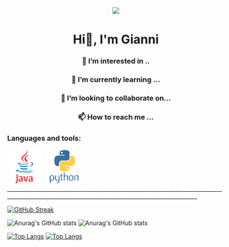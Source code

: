 <div id ="header" align = "center">
  <img src = "https://static.wixstatic.com/media/669128_ec1c7a78e9694aec8a07c2e48b292ae1~mv2.gif"       width = "300"/>
  <h1 align = "center"> Hi👋, I'm Gianni </h1>
  
  <h3 align = "center">👀 I’m interested in ..</h3>
  <h3 align = "center">  🌱 I’m currently learning ...</h3>
  <h3 align = "center">💞️ I’m looking to collaborate on... </h3>
  <h3 align = "center">📫 How to reach me ...</h3>
  </div>




<h3>Languages and tools:</h3> 
<div>
  <img src ="https://github.com/devicons/devicon/blob/master/icons/java/java-original-wordmark.svg" title= "HTMLS" alt = "HTML" width ="80" height = "80"/> &nbsp;  
<img src ="https://github.com/devicons/devicon/blob/master/icons/python/python-original-wordmark.svg" title= "PYTHONS" alt = "PYTHON" width ="80" height = "80"/> &nbsp;

  
  </div>
___________________________________________________________________________________________________________________________________________________

[![GitHub Streak](http://github-readme-streak-stats.herokuapp.com?user=G20-00&theme=dark&locale=es&date_format=M%20j%5B%2C%20Y%5D&since=YYYY-MM-DD)](https://git.io/streak-stats)


![Anurag's GitHub stats](https://github-readme-stats.vercel.app/api?username=G20-00&show_icons=true&theme=tokyonight)
![Anurag's GitHub stats](https://github-readme-stats.vercel.app/api?username=G20-00&show_icons=true&theme=radical&custom_title=Estadísticas%20de%20GitHub%20desde%20la%20creación%20de%20la%20cuenta&hide_border=false&count_private=true&include_all_commits=true&since=YYYY-MM-DD)




[![Top Langs](https://github-readme-stats.vercel.app/api/top-langs/?username=G20-00&hide_progress=true&theme=tokyonight)](https://github.com/G20-00/github-readme-stats)
[![Top Langs](https://github-readme-stats.vercel.app/api/top-langs/?username=G20-00&layout=compact&langs_count=10&theme=tokyonight&hide_border=false&show_icons=true&hide=html,css,scss,less&exclude_repo=github-readme-stats,anuraghazra.github.io&custom_title=Most%20Used)](https://github.com/anuraghazra/github-readme-stats)











<!---
G20-00/G20-00 is a ✨ special ✨ repository because its `README.md` (this file) appears on your GitHub profile.
You can click the Preview link to take a look at your changes.
--->
